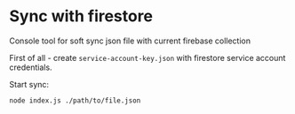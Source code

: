 # Sync with firestore

Console tool for soft sync json file with current firebase collection

First of all - create `service-account-key.json` with firestore service account credentials.

Start sync:

```
node index.js ./path/to/file.json
```
